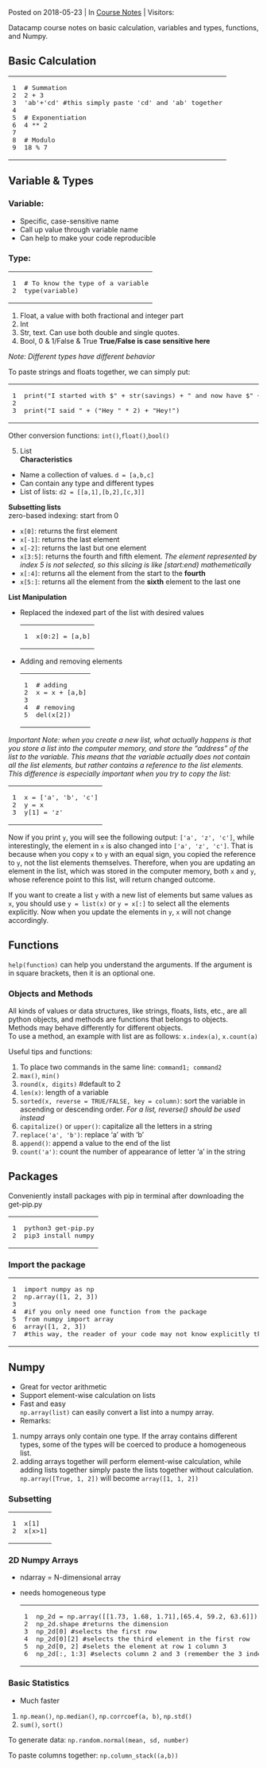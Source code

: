 Posted on 2018-05-23 | In [Course Notes](https://joannaoyzl.github.io/categories/Course-Notes/) | Visitors:

Datacamp course notes on basic calculation, variables and types, functions, and Numpy.  

## [](https://joannaoyzl.github.io/2018/05/23/Intro-to-Python/#Basic-Calculation "Basic Calculation")Basic Calculation

<table><tbody><tr><td><pre><span>1</span><br><span>2</span><br><span>3</span><br><span>4</span><br><span>5</span><br><span>6</span><br><span>7</span><br><span>8</span><br><span>9</span><br></pre></td><td><pre><span><span># Summation</span></span><br><span><span>2</span> + <span>3</span></span><br><span><span>'ab'</span>+<span>'cd'</span> <span>#this simply paste 'cd' and 'ab' together</span></span><br><span></span><br><span><span># Exponentiation</span></span><br><span><span>4</span> ** <span>2</span></span><br><span></span><br><span><span># Modulo</span></span><br><span><span>18</span> % <span>7</span></span><br></pre></td></tr></tbody></table>

## [](https://joannaoyzl.github.io/2018/05/23/Intro-to-Python/#Variable-amp-Types "Variable & Types")Variable & Types

### [](https://joannaoyzl.github.io/2018/05/23/Intro-to-Python/#Variable "Variable:")Variable:

-   Specific, case-sensitive name
-   Call up value through variable name
-   Can help to make your code reproducible

### [](https://joannaoyzl.github.io/2018/05/23/Intro-to-Python/#Type "Type:")Type:

<table><tbody><tr><td><pre><span>1</span><br><span>2</span><br></pre></td><td><pre><span><span># To know the type of a variable</span></span><br><span>type(variable)</span><br></pre></td></tr></tbody></table>

1.  Float, a value with both fractional and integer part
2.  Int
3.  Str, text. Can use both double and single quotes.
4.  Bool, 0 & 1/False & True **True/False is case sensitive here**

_Note: Different types have different behavior_

To paste strings and floats together, we can simply put:  

<table><tbody><tr><td><pre><span>1</span><br><span>2</span><br><span>3</span><br></pre></td><td><pre><span>print(<span>"I started with $"</span> + str(savings) + <span>" and now have $"</span> + str(result) + <span>". Awesome!"</span>)</span><br><span></span><br><span>print(<span>"I said "</span> + (<span>"Hey "</span> * <span>2</span>) + <span>"Hey!"</span>)</span><br></pre></td></tr></tbody></table>

Other conversion functions: `int()`,`float()`,`bool()`

5.  List  
    **Characteristics**

-   Name a collection of values. `d = [a,b,c]`
-   Can contain any type and different types
-   List of lists: `d2 = [[a,1],[b,2],[c,3]]`

**Subsetting lists**  
zero-based indexing: start from 0

-   `x[0]`: returns the first element
-   `x[-1]`: returns the last element
-   `x[-2]`: returns the last but one element
-   `x[3:5]`: returns the fourth and fifth element. _The element represented by index 5 is not selected, so this slicing is like \[start:end) mathemetically_
-   `x[:4]`: returns all the element from the start to the **fourth**
-   `x[5:]`: returns all the element from the **sixth** element to the last one

**List Manipulation**

-   Replaced the indexed part of the list with desired values
    
    <table><tbody><tr><td><pre><span>1</span><br></pre></td><td><pre><span>x[<span>0</span>:<span>2</span>] = [a,b]</span><br></pre></td></tr></tbody></table>
    
-   Adding and removing elements
    
    <table><tbody><tr><td><pre><span>1</span><br><span>2</span><br><span>3</span><br><span>4</span><br><span>5</span><br></pre></td><td><pre><span><span># adding</span></span><br><span>x = x + [a,b]</span><br><span></span><br><span><span># removing</span></span><br><span><span>del</span>(x[<span>2</span>])</span><br></pre></td></tr></tbody></table>
    

_Important Note: when you create a new list, what actually happens is that you store a list into the computer memory, and store the “address” of the list to the variable. This means that the variable actually does not contain all the list elements, but rather contains a reference to the list elements. This difference is especially important when you try to copy the list:_  

<table><tbody><tr><td><pre><span>1</span><br><span>2</span><br><span>3</span><br></pre></td><td><pre><span>x = [<span>'a'</span>, <span>'b'</span>, <span>'c'</span>]</span><br><span>y = x</span><br><span>y[<span>1</span>] = <span>'z'</span></span><br></pre></td></tr></tbody></table>

Now if you print `y`, you will see the following output: `['a', 'z', 'c']`, while interestingly, the element in `x` is also changed into `['a', 'z', 'c']`. That is because when you copy `x` to `y` with an equal sign, you copied the reference to `y`, not the list elements themselves. Therefore, when you are updating an element in the list, which was stored in the computer memory, both `x` and `y`, whose reference point to this list, will return changed outcome.

If you want to create a list `y` with a new list of elements but same values as `x`, you should use `y = list(x)` or `y = x[:]` to select all the elements explicitly. Now when you update the elements in `y`, `x` will not change accordingly.

## [](https://joannaoyzl.github.io/2018/05/23/Intro-to-Python/#Functions "Functions")Functions

`help(function)` can help you understand the arguments. If the argument is in square brackets, then it is an optional one.

### [](https://joannaoyzl.github.io/2018/05/23/Intro-to-Python/#Objects-and-Methods "Objects and Methods")Objects and Methods

All kinds of values or data structures, like strings, floats, lists, etc., are all python objects, and methods are functions that belongs to objects. Methods may behave differently for different objects.  
To use a method, an example with list are as follows: `x.index(a)`, `x.count(a)`

Useful tips and functions:

1.  To place two commands in the same line: `command1; command2`
2.  `max()`, `min()`
3.  `round(x, digits)` #default to 2
4.  `len(x)`: length of a variable
5.  `sorted(x, reverse = TRUE/FALSE, key = column)`: sort the variable in ascending or descending order. _For a list, reverse() should be used instead_
6.  `capitalize()` or `upper()`: capitalize all the letters in a string
7.  `replace('a', 'b')`: replace ‘a’ with ‘b’
8.  `append()`: append a value to the end of the list
9.  `count('a')`: count the number of appearance of letter ‘a’ in the string

## [](https://joannaoyzl.github.io/2018/05/23/Intro-to-Python/#Packages "Packages")Packages

Conveniently install packages with pip in terminal after downloading the get-pip.py  

<table><tbody><tr><td><pre><span>1</span><br><span>2</span><br></pre></td><td><pre><span>python3 get-pip.py</span><br><span>pip3 install numpy</span><br></pre></td></tr></tbody></table>

### [](https://joannaoyzl.github.io/2018/05/23/Intro-to-Python/#Import-the-package "Import the package")Import the package

<table><tbody><tr><td><pre><span>1</span><br><span>2</span><br><span>3</span><br><span>4</span><br><span>5</span><br><span>6</span><br><span>7</span><br></pre></td><td><pre><span><span>import</span> numpy <span>as</span> np</span><br><span>np.array([<span>1</span>, <span>2</span>, <span>3</span>])</span><br><span></span><br><span><span>#if you only need one function from the package</span></span><br><span><span>from</span> numpy <span>import</span> array</span><br><span>array([<span>1</span>, <span>2</span>, <span>3</span>])</span><br><span><span>#this way, the reader of your code may not know explicitly that you are calling the fucntion from numpy. Therefore the previous method is usually more preferable.</span></span><br></pre></td></tr></tbody></table>

## [](https://joannaoyzl.github.io/2018/05/23/Intro-to-Python/#Numpy "Numpy")Numpy

-   Great for vector arithmetic
-   Support element-wise calculation on lists
-   Fast and easy  
    `np.array(list)` can easily convert a list into a numpy array.
-   Remarks:

1.  numpy arrays only contain one type. If the array contains different types, some of the types will be coerced to produce a homogeneous list.
2.  adding arrays together will perform element-wise calculation, while adding lists together simply paste the lists together without calculation.  
    `np.array([True, 1, 2])` will become `array([1, 1, 2])`

### [](https://joannaoyzl.github.io/2018/05/23/Intro-to-Python/#Subsetting "Subsetting")Subsetting

<table><tbody><tr><td><pre><span>1</span><br><span>2</span><br></pre></td><td><pre><span>x[<span>1</span>]</span><br><span>x[x&gt;<span>1</span>]</span><br></pre></td></tr></tbody></table>

### [](https://joannaoyzl.github.io/2018/05/23/Intro-to-Python/#2D-Numpy-Arrays "2D Numpy Arrays")2D Numpy Arrays

-   ndarray = N-dimensional array
-   needs homogeneous type
    
    <table><tbody><tr><td><pre><span>1</span><br><span>2</span><br><span>3</span><br><span>4</span><br><span>5</span><br><span>6</span><br></pre></td><td><pre><span>np_2d = np.array([[<span>1.73</span>, <span>1.68</span>, <span>1.71</span>],[<span>65.4</span>, <span>59.2</span>, <span>63.6</span>]])</span><br><span>np_2d.shape <span>#returns the dimension </span></span><br><span>np_2d[<span>0</span>] <span>#selects the first row</span></span><br><span>np_2d[<span>0</span>][<span>2</span>] <span>#selects the third element in the first row</span></span><br><span>np_2d[<span>0</span>, <span>2</span>] <span>#selets the element at row 1 column 3</span></span><br><span>np_2d[:, <span>1</span>:<span>3</span>] <span>#selects column 2 and 3 (remember the 3 index is not included here)</span></span><br></pre></td></tr></tbody></table>
    

### [](https://joannaoyzl.github.io/2018/05/23/Intro-to-Python/#Basic-Statistics "Basic Statistics")Basic Statistics

-   Much faster

1.  `np.mean()`, `np.median()`, `np.corrcoef(a, b)`, `np.std()`
2.  `sum()`, `sort()`

To generate data: `np.random.normal(mean, sd, number)`

To paste columns together: `np.column_stack((a,b))`
